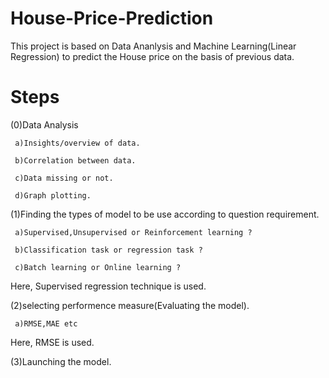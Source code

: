 # House-Price-Prediction
This project is based on Data Ananlysis and Machine Learning(Linear Regression) to predict the House price on the basis of previous data. 
# Steps
(0)Data Analysis

     a)Insights/overview of data.
  
     b)Correlation between data.
  
     c)Data missing or not.
  
     d)Graph plotting.
  
(1)Finding the types of model to be use according to question requirement.

     a)Supervised,Unsupervised or Reinforcement learning ?
  
     b)Classification task or regression task ?
  
     c)Batch learning or Online learning ?
  
Here, Supervised regression technique is used.

(2)selecting performence measure(Evaluating the model).

     a)RMSE,MAE etc
   
Here, RMSE is used.

(3)Launching the model.
